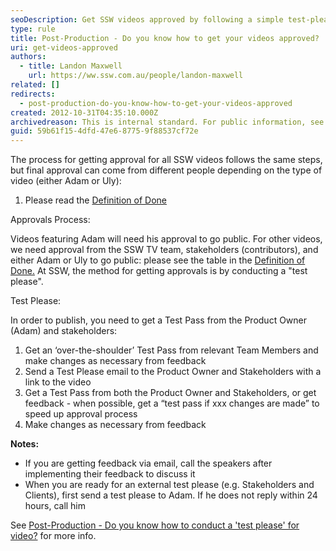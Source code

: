 ```yaml
---
seoDescription: Get SSW videos approved by following a simple test-please process with Adam or Uly, and stakeholders for final approval.
type: rule
title: Post-Production - Do you know how to get your videos approved?
uri: get-videos-approved
authors:
  - title: Landon Maxwell
    url: https://ww.ssw.com.au/people/landon-maxwell
related: []
redirects:
  - post-production-do-you-know-how-to-get-your-videos-approved
created: 2012-10-31T04:35:10.000Z
archivedreason: This is internal standard. For public information, see https://ww.ssw.com.au/rules/test-please-for-video
guid: 59b61f15-4dfd-47e6-8775-9f88537cf72e
---
```


The process for getting approval for all SSW videos follows the same steps, but final approval can come from different people depending on the type of video (either Adam or Uly):

1. Please read the [Definition of Done](https://sswcom.sharepoint.com/:w:/s/SSWTV669/Ece7GINNLeJIj7KxY1hGGL8BPlUMUC3fG3RBYkKjteZN8A?e=nFEsLj)

<!--endintro-->

Approvals Process:

Videos featuring Adam will need his approval to go public. For other videos, we need approval from the SSW TV team, stakeholders (contributors), and either Adam or Uly to go public: please see the table in the [Definition of Done.](https://sswcom.sharepoint.com/:w:/s/SSWTV669/Ece7GINNLeJIj7KxY1hGGL8BPlUMUC3fG3RBYkKjteZN8A?e=nFEsLj)
At SSW, the method for getting approvals is by conducting a "test please".

Test Please:

In order to publish, you need to get a Test Pass from the Product Owner (Adam) and stakeholders:

1. Get an ‘over-the-shoulder’ Test Pass from relevant Team Members and make changes as necessary from feedback
2. Send a Test Please email to the Product Owner and Stakeholders with a link to the video
3. Get a Test Pass from both the Product Owner and Stakeholders, or get feedback - when possible, get a “test pass if xxx changes are made” to speed up approval process
4. Make changes as necessary from feedback

**Notes:**

- If you are getting feedback via email, call the speakers after implementing their feedback to discuss it
- When you are ready for an external test please (e.g. Stakeholders and Clients), first send a test please to Adam. If he does not reply within 24 hours, call him

See [Post-Production - Do you know how to conduct a 'test please' for video?](/test-please-for-video) for more info.
